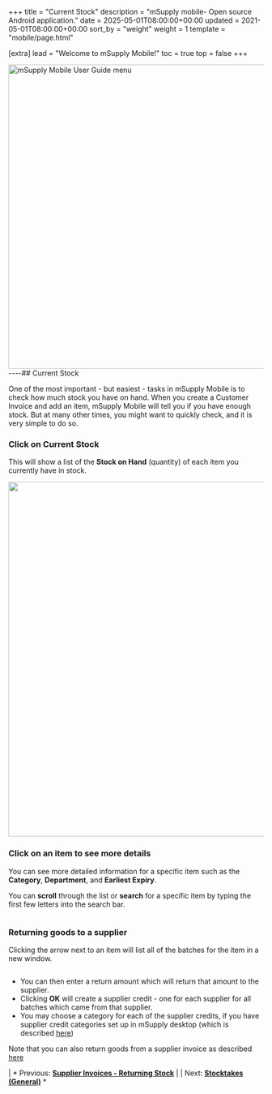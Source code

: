 +++
title = "Current Stock"
description = "mSupply mobile- Open source Android application."
date = 2025-05-01T08:00:00+00:00
updated = 2021-05-01T08:00:00+00:00
sort_by = "weight"
weight = 1
template = "mobile/page.html"

[extra]
lead = "Welcome to mSupply Mobile!"
toc = true
top = false
+++

[<img src="/_media/banner_mobile_userguide.png?w=600&amp;tok=9b9def" class="media" loading="lazy" title="mSupply Mobile User Guide menu" alt="mSupply Mobile User Guide menu" width="600" />](/en:mobile:user_guide)
----## Current Stock

One of the most important - but easiest - tasks in mSupply Mobile is to check how much stock you have on hand. When you create a Customer Invoice and add an item, mSupply Mobile will tell you if you have enough stock. But at many other times, you might want to quickly check, and it is very simple to do so.

### Click on Current Stock

This will show a list of the **Stock on Hand** (quantity) of each item you currently have in stock. 

[<img src="/_media/mobile:020currentstock.jpg?w=700&amp;tok=2b387d" class="mediacenter" loading="lazy" alt="" width="700" />](/_detail/mobile:020currentstock.jpg?id=en%3Amobile%3Auser_guide%3Acurrent_stock)

### Click on an item to see more details

You can see more detailed information for a specific item such as the **Category**, **Department**, and **Earliest Expiry**.

You can **scroll** through the list or **search** for a specific item by typing the first few letters into the search bar.

[<img src="/_media/en:mobile:user_guide:pasted:20200312-021719.png" class="media" loading="lazy" alt="" />](/_detail/en:mobile:user_guide:pasted:20200312-021719.png?id=en%3Amobile%3Auser_guide%3Acurrent_stock)

### Returning goods to a supplier

Clicking the arrow next to an item will list all of the batches for the item in a new window.

[<img src="/_media/en:mobile:user_guide:pasted:20200312-025042.png" class="media" loading="lazy" alt="" />](/_detail/en:mobile:user_guide:pasted:20200312-025042.png?id=en%3Amobile%3Auser_guide%3Acurrent_stock)

  * You can then enter a return amount which will return that amount to the supplier.
  * Clicking **OK** will create a supplier credit - one for each supplier for all batches which came from that supplier.
  * You may choose a category for each of the supplier credits, if you have supplier credit categories set up in mSupply desktop (which is described [here](https://docs.msupply.org.nz/other_stuff:transaction_categories))

Note that you can also return goods from a supplier invoice as described [here](/en:mobile:user_guide:supplier_invoices_returns)

|  *  Previous:  **[Supplier Invoices - Returning Stock](/en:mobile:user_guide:supplier_invoices_returns)** | | Next: **[Stocktakes (General)](/en:mobile:user_guide:stocktakes)** *  

